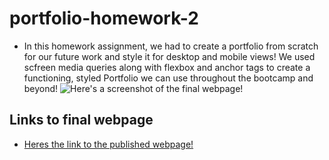 # portfolio-homework-2

* In this homework assignment, we had to create a portfolio from scratch for our future work and style it for desktop and mobile views! We used scfreen media queries along with flexbox and anchor tags to create a functioning, styled Portfolio we can use throughout the bootcamp and beyond!
![Here's a screenshot of the final webpage!](./assets/images/jacobnelson_bootcamp_homework_portfolio-homework-2_index.html.png)

## Links to final webpage

* [Heres the link to the published webpage!](https://jacobdnelsonstone.github.io/starter-portfolio/)



